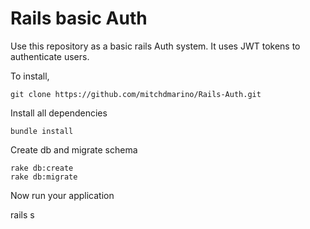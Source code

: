# Rails basic Auth

Use this repository as a basic rails Auth system. It uses JWT tokens to authenticate users.

To install,

```
git clone https://github.com/mitchdmarino/Rails-Auth.git
```

Install all dependencies

```
bundle install
```

Create db and migrate schema

```
rake db:create
rake db:migrate
```

Now run your application

rails s
